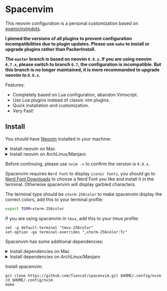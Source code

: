 # Spacenvim

This neovim configuration is a personal customization based on [ayamir/nvimdots](https://github.com/ayamir/nvimdots).

**I pinned the versions of all plugins to prevent configuration incompatibilities due to plugin updates. Please use `make` to install or upgrade plugins rather than PackerInstall.**

**The `master` branch is based on neovim `0.8.x`. If you are using neovim `0.7.x`, please switch to branch `0.7`, the configuration is incompatible. But this branch is no longer maintained, it is more recommanded to upgrade neovim to `0.8.x`.**

Features:

- Completely based on Lua configuration, abandon Vimscript.
- Use Lua plugins instead of classic vim plugins.
- Quick installation and customization.
- Very Fast!

## Install

You should have [Neovim](https://neovim.io) installed in your machine:

<details>
<summary>Install neovim on Mac</summary>

```shell
brew install neovim
```

</details>

<details>
<summary>Install neovim on ArchLinux/Manjaro</summary>

```shell
sudo pacman -S neovim
```

</details>

Before continuing, please use `nvim -v` to confirm the version is `0.8.x`.

Spacenvim requires `Nerd Font` to display `iconic fonts`, you should go to [Nerd Font Downloads](https://www.nerdfonts.com/font-downloads) to choose a Nerd Font you like and install it in the terminal. Otherwise spacenvim will display garbled characters.

The terminal type should be `xterm-256color` to make spacenvim display the correct colors, add this to your terminal profile:

```bash
export TERM=xterm-256color
```

If you are using spacenvim in `tmux`, add this to your tmux profile:

```tmux
set -g default-terminal "tmux-256color"
set-option -ga terminal-overrides ",xterm-256color:Tc"
```

Spacenvim has some additional dependencies:

<details>
<summary>Install dependencies on Mac</summary>

```shell
brew install sqlite3 fzf rg
```

</details>

<details>
<summary>Install dependencies on ArchLinux/Manjaro</summary>

```shell
sudo pacman -S sqlite3 fzf ripgrep xclip
```

</details>

Install spacenvim:

```shell
git clone https://github.com/fioncat/spacenvim.git $HOME/.config/nvim
cd $HOME/.config/nvim
make
```
